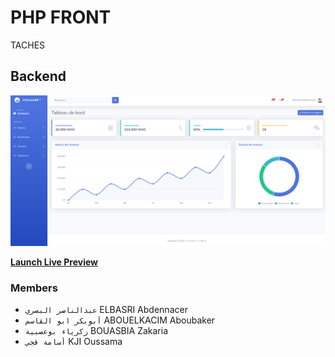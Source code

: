 # PHP FRONT

TACHES

## Backend

![PHP-FRONT Preview](/img/prj.png)

**[Launch Live Preview](https://php-front.nacer.ma/)**

### Members

* `عبدالناصر البصري` ELBASRI Abdennacer
* `أبوبكر ابو القاسم` ABOUELKACIM Aboubaker
* `زكرياء بوعصبية` BOUASBIA Zakaria
* `أسامة قجي` KJI Oussama

